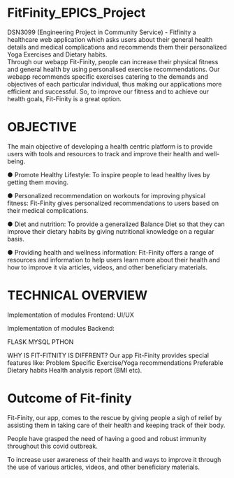 # FitFinity_EPICS_Project
DSN3099 (Engineering Project in Community Service) - Fitfinity a healthcare web application which asks users about their general health details and medical complications and recommends them their personalized Yoga Exercises and Dietary habits.  
Through our webapp Fit-Finity, people can increase their physical fitness and general health by using personalised exercise recommendations. 
Our webapp recommends specific exercises catering to the demands and objectives of each particular individual, thus making our applications more efficient and successful.
So, to improve our fitness and to achieve our health goals, Fit-Finity is a great option. 

#  OBJECTIVE
 The main objective of developing a health centric platform is to provide users with tools and resources to track and improve their health and well-being.

●	Promote Healthy Lifestyle:
To inspire people to lead healthy lives by getting them moving.

●	Personalized recommendation on workouts for improving physical fitness:
 Fit-Finity gives personalized recommendations to users based on their medical complications.

●	Diet and nutrition:
To provide a generalized Balance Diet so that they can improve their dietary habits by giving nutritional knowledge on a regular basis.

●	Providing health and wellness information:
Fit-Finity offers a range of resources and information to help users learn more about their health and how to improve it via articles, videos, and other beneficiary materials.

# TECHNICAL OVERVIEW 
Implementation of modules 
Frontend:
UI/UX 


Implementation of modules 
Backend:

FLASK 
MYSQL 
PTHON 


WHY IS FIT-FITNITY IS DIFFRENT?
Our app Fit-Finity provides special features like:
Problem Specific Exercise/Yoga recommendations
Preferable Dietary habits 
Health analysis report (BMI etc). 


# Outcome of Fit-finity 
Fit-Finity, our app, comes to the rescue by giving people a sigh of relief by assisting them in taking care of their health and keeping track of their body. 

People have grasped the need of having a good and robust immunity throughout this covid outbreak. 

To increase user awareness of their health and ways to improve it through the use of various articles, videos, and other beneficiary materials.




